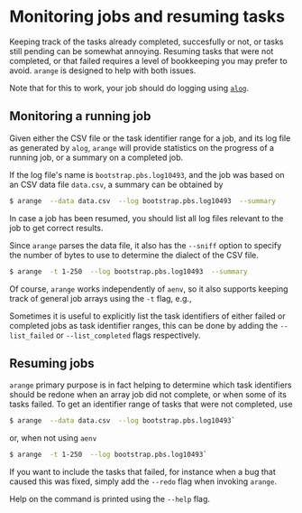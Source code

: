 # Monitoring jobs and resuming tasks
Keeping track of the tasks already completed, succesfully or not, or tasks
still pending can be somewhat annoying.  Resuming tasks that were not
completed, or that failed requires a level of bookkeeping you may prefer
to avoid.  `arange`  is designed to help with both issues.

Note that for this to work, your job should do logging using
[`alog`](alog.md).

## Monitoring a running job
Given either the CSV file or the task identifier range for a job, and its
log file as generated by `alog`, `arange` will provide statistics on the
progress of a running job, or a summary on a completed job.

If the log file's name is `bootstrap.pbs.log10493`, and the job was based
on an CSV data file `data.csv`, a summary can be obtained by
```bash
$ arange  --data data.csv  --log bootstrap.pbs.log10493  --summary
```
In case a job has been resumed, you should list all log files relevant to
the job to get correct results.

Since `arange` parses the data file, it also has the `--sniff` option to
specify the number of bytes to use to determine the dialect of the CSV
file.
```bash
$ arange  -t 1-250  --log bootstrap.pbs.log10493  --summary
```

Of course, `arange` works independently of `aenv`, so it also supports
keeping track of general job arrays using the `-t` flag, e.g.,

Sometimes it is useful to explicitly list the task identifiers of either
failed or completed jobs as task identifier ranges, this can be done by
adding the `--list_failed` or `--list_completed` flags respectively.

## Resuming jobs
`arange` primary purpose is in fact helping to determine which task
identifiers should be redone when an array job did not complete, or when
some of its tasks failed.  To get an identifier range of tasks that were
not completed, use
```bash
$ arange  --data data.csv  --log bootstrap.pbs.log10493`
```
or, when not using `aenv`
```bash
$ arange  -t 1-250  --log bootstrap.pbs.log10493`
```

If you want to include the tasks that failed, for instance when a bug that
caused this was fixed, simply add the `--redo` flag when invoking `arange`.

Help on the command is printed using the `--help` flag.
